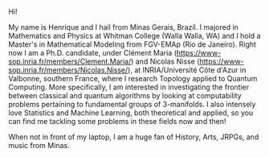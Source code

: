 Hi!

My name is Henrique and I hail from Minas Gerais, Brazil. I majored in Mathematics and Physics at Whitman College (Walla Walla, WA) and I hold a Master's in Mathematical Modeling from FGV-EMAp (Rio de Janeiro). Right now I am a Ph.D. candidate, under Clément Maria (https://www-sop.inria.fr/members/Clement.Maria/) and Nicolas Nisse (https://www-sop.inria.fr/members/Nicolas.Nisse/), at INRIA/Université Côte d'Azur in Valbonne, southern France, where I research Topology applied to Quantum Computing. More specifically, I am interested in investigating the frontier between classical and quantum algorithms by looking at computability problems pertaining to fundamental groups of 3-manifolds. I also intensely love Statistics and Machine Learning, both theoretical and applied, so you can find me tackling some problems in these fields now and then! 

When not in front of my laptop, I am a huge fan of History, Arts, JRPGs, and music from Minas.
